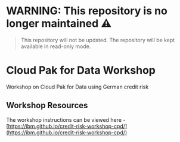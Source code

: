 # WARNING: This repository is no longer maintained :warning:
> This repository will not be updated. The repository will be kept available in read-only mode.

# Cloud Pak for Data Workshop

Workshop on Cloud Pak for Data using German credit risk

## Workshop Resources

The workshop instructions can be viewed here - [https://ibm.github.io/credit-risk-workshop-cpd/](https://ibm.github.io/credit-risk-workshop-cpd/)

<!--* [Instructor Guide](admin-guide/README.md)-->
